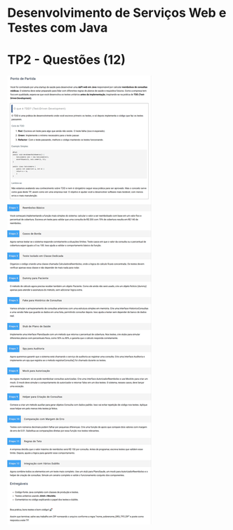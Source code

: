 # Desenvolvimento de Serviços Web e Testes com Java

# TP2 - Questões (12)

![Descrição](documentos/enunciado_TP2.png)